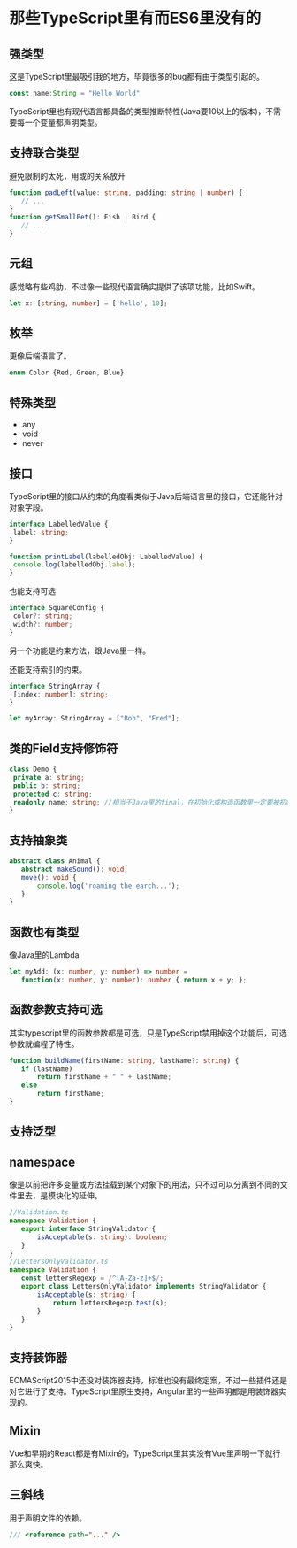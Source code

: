  
# 那些TypeScript里有而ES6里没有的

## 强类型

这是TypeScript里最吸引我的地方，毕竟很多的bug都有由于类型引起的。

 ```typescript 
 const name:String = "Hello World"
 ``` 

TypeScript里也有现代语言都具备的类型推断特性(Java要10以上的版本)，不需要每一个变量都声明类型。

## 支持联合类型

避免限制的太死，用或的关系放开

 ```typescript 
 function padLeft(value: string, padding: string | number) {
    // ...
}
function getSmallPet(): Fish | Bird {
    // ...
}
``` 

## 元组

感觉略有些鸡肋，不过像一些现代语言确实提供了该项功能，比如Swift。

 ```typescript 
 let x: [string, number] = ['hello', 10];
 ```  

## 枚举

更像后端语言了。

 ```typescript 
 enum Color {Red, Green, Blue}
 ```  

## 特殊类型

*   any
*   void
*   never

## 接口

TypeScript里的接口从约束的角度看类似于Java后端语言里的接口，它还能针对对象字段。

 ```typescript 
 interface LabelledValue {
  label: string;
}

function printLabel(labelledObj: LabelledValue) {
  console.log(labelledObj.label);
}
```  

也能支持可选

 ```typescript 
 interface SquareConfig {
  color?: string;
  width?: number;
}
```  

另一个功能是约束方法，跟Java里一样。

还能支持索引的约束。

 ```typescript 
 interface StringArray {
  [index: number]: string;
}

let myArray: StringArray = ["Bob", "Fred"];
``` 

## 类的Field支持修饰符

 ```typescript 
 class Demo {
  private a: string;
  public b: string;
  protected c: string;
  readonly name: string; //相当于Java里的final，在初始化或构造函数里一定要被初始化，至多赋值一次
}
``` 

## 支持抽象类

 ```typescript 
 abstract class Animal {
    abstract makeSound(): void;
    move(): void {
        console.log('roaming the earch...');
    }
}
``` 

## 函数也有类型

像Java里的Lambda

 ```typescript 
 let myAdd: (x: number, y: number) => number =
    function(x: number, y: number): number { return x + y; };
``` 

## 函数参数支持可选

其实typescript里的函数参数都是可选，只是TypeScript禁用掉这个功能后，可选参数就编程了特性。

 ```typescript 
 function buildName(firstName: string, lastName?: string) {
    if (lastName)
        return firstName + " " + lastName;
    else
        return firstName;
}
``` 

## 支持泛型

## namespace

像是以前把许多变量或方法挂载到某个对象下的用法，只不过可以分离到不同的文件里去，是模块化的延伸。

 ```typescript 
 //Validation.ts
namespace Validation {
    export interface StringValidator {
        isAcceptable(s: string): boolean;
    }
}
//LettersOnlyValidator.ts
namespace Validation {
    const lettersRegexp = /^[A-Za-z]+$/;
    export class LettersOnlyValidator implements StringValidator {
        isAcceptable(s: string) {
            return lettersRegexp.test(s);
        }
    }
}
``` 

## 支持装饰器

ECMAScript2015中还没对装饰器支持，标准也没有最终定案，不过一些插件还是对它进行了支持。TypeScript里原生支持，Angular里的一些声明都是用装饰器实现的。

## Mixin

Vue和早期的React都是有Mixin的，TypeScript里其实没有Vue里声明一下就行那么爽快。

## 三斜线

用于声明文件的依赖。

 ```typescript 
 /// <reference path="..." />
 ``` 